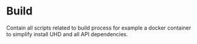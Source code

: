 # Build
Contain all scripts related to build process for example a docker container to simplify install UHD and all API dependencies. 